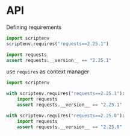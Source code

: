 # API
Defining requirements
```python
import scriptenv
scriptenv.requires("requests==2.25.1")

import requests
assert requests.__version__ == "2.25.1"
```

use `requires` as context manager
```python
import scriptenv

with scriptenv.requires("requests==2.25.1"):
    import requests
    assert requests.__version__ == "2.25.1" 

with scriptenv.requires("requests==2.25.0"):
    import requests
    assert requests.__version__ == "2.25.0" 
```